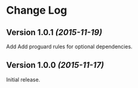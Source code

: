 Change Log
==========

Version 1.0.1 *(2015-11-19)*
----------------------------

Add Add proguard rules for optional dependencies.


Version 1.0.0 *(2015-11-17)*
----------------------------

Initial release.
